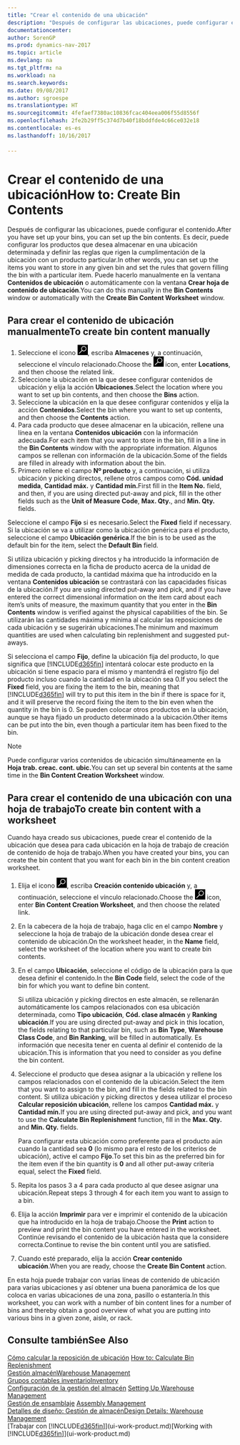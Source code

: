 ```yaml
---
title: "Crear el contenido de una ubicación"
description: "Después de configurar las ubicaciones, puede configurar el contenido. Es decir, puede configurar los productos que desea almacenar en una ubicación determinada y definir las reglas que rigen la cumplimentación de la ubicación con un producto particular."
documentationcenter: 
author: SorenGP
ms.prod: dynamics-nav-2017
ms.topic: article
ms.devlang: na
ms.tgt_pltfrm: na
ms.workload: na
ms.search.keywords: 
ms.date: 09/08/2017
ms.author: sgroespe
ms.translationtype: HT
ms.sourcegitcommit: 4fefaef7380ac10836fcac404eea006f55d8556f
ms.openlocfilehash: 2fe2b29ff5c374d7b40f18bddfde4c66ce032e18
ms.contentlocale: es-es
ms.lasthandoff: 10/16/2017

---
```

# <a name="how-to-create-bin-contents"></a><span data-ttu-id="8b82b-104">Crear el contenido de una ubicación</span><span class="sxs-lookup"><span data-stu-id="8b82b-104">How to: Create Bin Contents</span></span>
<span data-ttu-id="8b82b-105">Después de configurar las ubicaciones, puede configurar el contenido.</span><span class="sxs-lookup"><span data-stu-id="8b82b-105">After you have set up your bins, you can set up the bin contents.</span></span> <span data-ttu-id="8b82b-106">Es decir, puede configurar los productos que desea almacenar en una ubicación determinada y definir las reglas que rigen la cumplimentación de la ubicación con un producto particular.</span><span class="sxs-lookup"><span data-stu-id="8b82b-106">In other words, you can set up the items you want to store in any given bin and set the rules that govern filling the bin with a particular item.</span></span> <span data-ttu-id="8b82b-107">Puede hacerlo manualmente en la ventana **Contenidos de ubicación** o automáticamente con la ventana **Crear hoja de contenido de ubicación**.</span><span class="sxs-lookup"><span data-stu-id="8b82b-107">You can do this manually in the **Bin Contents** window or automatically with the **Create Bin Content Worksheet** window.</span></span>

## <a name="to-create-bin-content-manually"></a><span data-ttu-id="8b82b-108">Para crear el contenido de ubicación manualmente</span><span class="sxs-lookup"><span data-stu-id="8b82b-108">To create bin content manually</span></span>  
1.  <span data-ttu-id="8b82b-109">Seleccione el icono ![Buscar página o informe](media/ui-search/search_small.png "icono Buscar página o informe"), escriba **Almacenes** y, a continuación, seleccione el vínculo relacionado.</span><span class="sxs-lookup"><span data-stu-id="8b82b-109">Choose the ![Search for Page or Report](media/ui-search/search_small.png "Search for Page or Report icon") icon, enter **Locations**, and then choose the related link.</span></span>  
2.  <span data-ttu-id="8b82b-110">Seleccione la ubicación en la que desee configurar contenidos de ubicación y elija la acción **Ubicaciones**.</span><span class="sxs-lookup"><span data-stu-id="8b82b-110">Select the location where you want to set up bin contents,  and then choose the **Bins** action.</span></span>  
3.  <span data-ttu-id="8b82b-111">Seleccione la ubicación en la que desee configurar contenidos y elija la acción **Contenidos**.</span><span class="sxs-lookup"><span data-stu-id="8b82b-111">Select the bin where you want to set up contents, and then choose the **Contents** action.</span></span>  
4.  <span data-ttu-id="8b82b-112">Para cada producto que desee almacenar en la ubicación, rellene una línea en la ventana **Contenidos ubicación** con la información adecuada.</span><span class="sxs-lookup"><span data-stu-id="8b82b-112">For each item that you want to store in the bin, fill in a line in the **Bin Contents** window with the appropriate information.</span></span> <span data-ttu-id="8b82b-113">Algunos campos se rellenan con información de la ubicación.</span><span class="sxs-lookup"><span data-stu-id="8b82b-113">Some of the fields are filled in already with information about the bin.</span></span>  
5.  <span data-ttu-id="8b82b-114">Primero rellene el campo **Nº producto** y, a continuación, si utiliza ubicación y picking directos, rellene otros campos como **Cód. unidad medida**, **Cantidad máx.** y **Cantidad mín.**</span><span class="sxs-lookup"><span data-stu-id="8b82b-114">First fill in the **Item No.** field, and then, if you are using directed put-away and pick, fill in the other fields such as the **Unit of Measure Code**, **Max. Qty.**, and **Min. Qty.** fields.</span></span>  

<span data-ttu-id="8b82b-115">Seleccione el campo **Fijo** si es necesario.</span><span class="sxs-lookup"><span data-stu-id="8b82b-115">Select the **Fixed** field if necessary.</span></span> <span data-ttu-id="8b82b-116">Si la ubicación se va a utilizar como la ubicación genérica para el producto, seleccione el campo **Ubicación genérica**.</span><span class="sxs-lookup"><span data-stu-id="8b82b-116">If the bin is to be used as the default bin for the item, select the **Default Bin** field.</span></span>  

<span data-ttu-id="8b82b-117">Si utiliza ubicación y picking directos y ha introducido la información de dimensiones correcta en la ficha de producto acerca de la unidad de medida de cada producto, la cantidad máxima que ha introducido en la ventana **Contenidos ubicación** se contrastará con las capacidades físicas de la ubicación.</span><span class="sxs-lookup"><span data-stu-id="8b82b-117">If you are using directed put-away and pick, and if you have entered the correct dimensional information on the item card about each item’s units of measure, the maximum quantity that you enter in the **Bin Contents** window is verified against the physical capabilities of the bin.</span></span> <span data-ttu-id="8b82b-118">Se utilizarán las cantidades máxima y mínima al calcular las reposiciones de cada ubicación y se sugerirán ubicaciones.</span><span class="sxs-lookup"><span data-stu-id="8b82b-118">The minimum and maximum quantities are used when calculating bin replenishment and suggested put-aways.</span></span>  

<span data-ttu-id="8b82b-119">Si selecciona el campo **Fijo**, define la ubicación fija del producto, lo que significa que [!INCLUDE[d365fin](includes/d365fin_md.md)] intentará colocar este producto en la ubicación si tiene espacio para el mismo y mantendrá el registro fijo del producto incluso cuando la cantidad en la ubicación sea 0.</span><span class="sxs-lookup"><span data-stu-id="8b82b-119">If you select the **Fixed** field, you are fixing the item to the bin, meaning that [!INCLUDE[d365fin](includes/d365fin_md.md)] will try to put this item in the bin if there is space for it, and it will preserve the record fixing the item to the bin even when the quantity in the bin is 0.</span></span> <span data-ttu-id="8b82b-120">Se pueden colocar otros productos en la ubicación, aunque se haya fijado un producto determinado a la ubicación.</span><span class="sxs-lookup"><span data-stu-id="8b82b-120">Other items can be put into the bin, even though a particular item has been fixed to the bin.</span></span>  

> [!NOTE]  
>  <span data-ttu-id="8b82b-121">Puede configurar varios contenidos de ubicación simultáneamente en la **Hoja trab. creac. cont. ubic.**</span><span class="sxs-lookup"><span data-stu-id="8b82b-121">You can set up several bin contents at the same time in the **Bin Content Creation Worksheet** window.</span></span>  

## <a name="to-create-bin-content-with-a-worksheet"></a><span data-ttu-id="8b82b-122">Para crear el contenido de una ubicación con una hoja de trabajo</span><span class="sxs-lookup"><span data-stu-id="8b82b-122">To create bin content with a worksheet</span></span>  
<span data-ttu-id="8b82b-123">Cuando haya creado sus ubicaciones, puede crear el contenido de la ubicación que desea para cada ubicación en la hoja de trabajo de creación de contenido de hoja de trabajo.</span><span class="sxs-lookup"><span data-stu-id="8b82b-123">When you have created your bins, you can create the bin content that you want for each bin in the bin content creation worksheet.</span></span>

1.  <span data-ttu-id="8b82b-124">Elija el icono ![Buscar página o informe](media/ui-search/search_small.png "icono Buscar página o informe"), escriba **Creación contenido ubicación** y, a continuación, seleccione el vínculo relacionado.</span><span class="sxs-lookup"><span data-stu-id="8b82b-124">Choose the ![Search for Page or Report](media/ui-search/search_small.png "Search for Page or Report icon") icon, enter **Bin Content Creation Worksheet**, and then choose the related link.</span></span>  
2.  <span data-ttu-id="8b82b-125">En la cabecera de la hoja de trabajo, haga clic en el campo **Nombre** y seleccione la hoja de trabajo de la ubicación donde desea crear el contenido de ubicación.</span><span class="sxs-lookup"><span data-stu-id="8b82b-125">On the worksheet header, in the **Name** field, select the worksheet of the location where you want to create bin contents.</span></span>  
3.  <span data-ttu-id="8b82b-126">En el campo **Ubicación**, seleccione el código de la ubicación para la que desea definir el contenido.</span><span class="sxs-lookup"><span data-stu-id="8b82b-126">In the **Bin Code** field, select the code of the bin for which you want to define bin content.</span></span>   

    <span data-ttu-id="8b82b-127">Si utiliza ubicación y picking directos en este almacén, se rellenarán automáticamente los campos relacionados con esa ubicación determinada, como **Tipo ubicación**, **Cód. clase almacén** y **Ranking ubicación**.</span><span class="sxs-lookup"><span data-stu-id="8b82b-127">If you are using directed put-away and pick in this location, the fields relating to that particular bin, such as **Bin Type**, **Warehouse Class Code**, and **Bin Ranking**, will be filled in automatically.</span></span> <span data-ttu-id="8b82b-128">Es información que necesita tener en cuenta al definir el contenido de la ubicación.</span><span class="sxs-lookup"><span data-stu-id="8b82b-128">This is information that you need to consider as you define the bin content.</span></span>  
4.  <span data-ttu-id="8b82b-129">Seleccione el producto que desea asignar a la ubicación y rellene los campos relacionados con el contenido de la ubicación.</span><span class="sxs-lookup"><span data-stu-id="8b82b-129">Select the item that you want to assign to the bin, and fill in the fields related to the bin content.</span></span> <span data-ttu-id="8b82b-130">Si utiliza ubicación y picking directos y desea utilizar el proceso **Calcular reposición ubicación**, rellene los campos **Cantidad máx.** y **Cantidad mín.**</span><span class="sxs-lookup"><span data-stu-id="8b82b-130">If you are using directed put-away and pick, and you want to use the **Calculate Bin Replenishment** function, fill in the **Max. Qty.** and **Min. Qty.** fields.</span></span>  

    <span data-ttu-id="8b82b-131">Para configurar esta ubicación como preferente para el producto aún cuando la cantidad sea **0** (lo mismo para el resto de los criterios de ubicación), active el campo **Fijo**.</span><span class="sxs-lookup"><span data-stu-id="8b82b-131">To set this bin as the preferred bin for the item even if the bin quantity is **0** and all other put-away criteria equal, select the **Fixed** field.</span></span>  
5.  <span data-ttu-id="8b82b-132">Repita los pasos 3 a 4 para cada producto al que desee asignar una ubicación.</span><span class="sxs-lookup"><span data-stu-id="8b82b-132">Repeat steps 3 through 4 for each item you want to assign to a bin.</span></span>  
6.  <span data-ttu-id="8b82b-133">Elija la acción **Imprimir** para ver e imprimir el contenido de la ubicación que ha introducido en la hoja de trabajo.</span><span class="sxs-lookup"><span data-stu-id="8b82b-133">Choose the **Print** action to preview and print the bin content you have entered in the worksheet.</span></span> <span data-ttu-id="8b82b-134">Continúe revisando el contenido de la ubicación hasta que la considere correcta.</span><span class="sxs-lookup"><span data-stu-id="8b82b-134">Continue to revise the bin content until you are satisfied.</span></span>  
7.  <span data-ttu-id="8b82b-135">Cuando esté preparado, elija la acción **Crear contenido ubicación**.</span><span class="sxs-lookup"><span data-stu-id="8b82b-135">When you are ready, choose the **Create Bin Content** action.</span></span>  

<span data-ttu-id="8b82b-136">En esta hoja puede trabajar con varias líneas de contenido de ubicación para varias ubicaciones y así obtener una buena panorámica de los que coloca en varias ubicaciones de una zona, pasillo o estantería.</span><span class="sxs-lookup"><span data-stu-id="8b82b-136">In this worksheet, you can work with a number of bin content lines for a number of bins and thereby obtain a good overview of what you are putting into various bins in a given zone, aisle, or rack.</span></span>  

## <a name="see-also"></a><span data-ttu-id="8b82b-137">Consulte también</span><span class="sxs-lookup"><span data-stu-id="8b82b-137">See Also</span></span>
<span data-ttu-id="8b82b-138">[Cómo calcular la reposición de ubicación](warehouse-how-to-calculate-bin-replenishment.md)  </span><span class="sxs-lookup"><span data-stu-id="8b82b-138">[How to: Calculate Bin Replenishment](warehouse-how-to-calculate-bin-replenishment.md)  </span></span>  
[<span data-ttu-id="8b82b-139">Gestión almacén</span><span class="sxs-lookup"><span data-stu-id="8b82b-139">Warehouse Management</span></span>](warehouse-manage-warehouse.md)  
[<span data-ttu-id="8b82b-140">Grupos contables inventario</span><span class="sxs-lookup"><span data-stu-id="8b82b-140">Inventory</span></span>](inventory-manage-inventory.md)  
<span data-ttu-id="8b82b-141">[Configuración de la gestión del almacén](warehouse-setup-warehouse.md)   </span><span class="sxs-lookup"><span data-stu-id="8b82b-141">[Setting Up Warehouse Management](warehouse-setup-warehouse.md)   </span></span>  
<span data-ttu-id="8b82b-142">[Gestión de ensamblaje](assembly-assemble-items.md)  </span><span class="sxs-lookup"><span data-stu-id="8b82b-142">[Assembly Management](assembly-assemble-items.md)  </span></span>  
[<span data-ttu-id="8b82b-143">Detalles de diseño: Gestión de almacén</span><span class="sxs-lookup"><span data-stu-id="8b82b-143">Design Details: Warehouse Management</span></span>](design-details-warehouse-management.md)  
<span data-ttu-id="8b82b-144">[Trabajar con [!INCLUDE[d365fin](includes/d365fin_md.md)]](ui-work-product.md)</span><span class="sxs-lookup"><span data-stu-id="8b82b-144">[Working with [!INCLUDE[d365fin](includes/d365fin_md.md)]](ui-work-product.md)</span></span>

